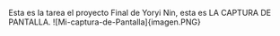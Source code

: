 Esta es la tarea el proyecto Final de Yoryi Nin, esta es LA CAPTURA DE PANTALLA.
![Mi-captura-de-Pantalla]{imagen.PNG} 
